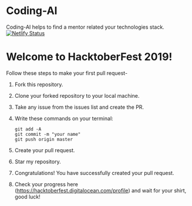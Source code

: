 # Coding-AI 
Coding-AI helps to find a mentor related your technologies stack. &nbsp; [![Netlify Status](https://api.netlify.com/api/v1/badges/1355ea63-470d-4f37-987e-af334ab16432/deploy-status)](https://app.netlify.com/sites/mentors/deploys)


# Welcome to HacktoberFest 2019!
Follow these steps to make your first pull request-

1. Fork this repository.

2. Clone your forked repository to your local machine.

3. Take any issue from the issues list and create the PR.

4. Write these commands on your terminal:
    ```
    git add -A
    git commit -m "your name"
    git push origin master
    ```
5. Create your pull request.

6. Star my repository.

7. Congratulations! You have successfully created your pull request.

8. Check your progress here (https://hacktoberfest.digitalocean.com/profile) and wait for your shirt, good luck! 
